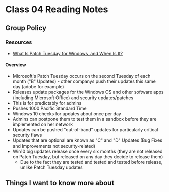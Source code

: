 # Class 04 Reading Notes

## Group Policy

### Resources

- [What Is Patch Tuesday for Windows, and When Is It?](https://www.howtogeek.com/443161/what-is-patch-tuesday-for-windows-and-when-is-it/)

#### Overview

- Microsoft's Patch Tuesday occurs on the second Tuesday of each month ("B" Updates) - other companys push their updates this same day (adobe for example)
- Releases update packages for the Windows OS and other software apps (including Microsoft Office) and security updates/patches
- This is for predictably for admins
- Pushes 1000 Pacific Standard Time
- Windows 10 checks for updates about once per day
- Admins can postpone them to test them in a sandbox before they are implemented on her network
- Updates can be pushed "out-of-band" updates for particularly critical security flaws
- Updates that are optional are known as "C" and "D" Updates (Bug Fixes and Improvements not security-related)
- Win10 big updates release once every six months (they are not released on Patch Tuesday, but released on any day they decide to release them)
  - Due to the fact they are tested and tested and tested before release, unlike Patch Tuesday updates

## Things I want to know more about
